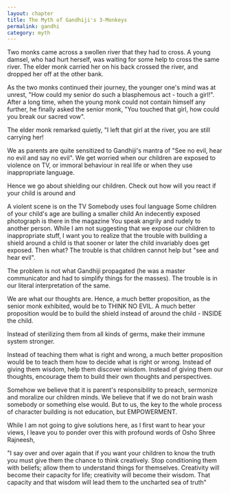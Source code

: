 ```yaml
---
layout: chapter
title: The Myth of Gandhiji's 3-Monkeys
permalink: gandhi
category: myth
---
```


Two monks came across a swollen river that they had to cross. A young damsel, who had hurt herself, was waiting for some help to cross the same river. The elder monk carried her on his back crossed the river, and dropped her off at the other bank.

As the two monks continued their journey, the younger one's mind was at unrest, "How could my senior do such a blasphemous act - touch a girl!". After a long time, when the young monk could not contain himself any further, he finally asked the senior monk, "You touched that girl, how could you break our sacred vow".

The elder monk remarked quietly, "I left that girl at the river, you are still carrying her!

We as parents are quite sensitized to Gandhiji's mantra of "See no evil, hear no evil and say no evil". We get worried when our children are exposed to violence on TV, or immoral behaviour in real life or when they use inappropriate language.

Hence we go about shielding our children. Check out how will you react if your child is around and

A violent scene is on the TV
Somebody uses foul language
Some children of your child's age are bulling a smaller child
An indecently exposed photograph is there in the magazine
You speak angrily and rudely to another person.
While I am not suggesting that we expose our children to inappropriate stuff, I want you to realize that the trouble with building a shield around a child is that sooner or later the child invariably does get exposed. Then what? The trouble is that children cannot help but "see and hear evil".

The problem is not what Gandhiji propagated (he was a master communicator and had to simplify things for the masses). The trouble is in our literal interpretation of the same.

We are what our thoughts are. Hence, a much better proposition, as the senior monk exhibited, would be to THINK NO EVIL. A much better proposition would be to build the shield instead of around the child - INSIDE the child.

Instead of sterilizing them from all kinds of germs, make their immune system stronger.

Instead of teaching them what is right and wrong, a much better proposition would be to teach them how to decide what is right or wrong. Instead of giving them wisdom, help them discover wisdom. Instead of giving them our thoughts, encourage them to build their own thoughts and perspectives.

Somehow we believe that it is parent's responsibility to preach, sermonize and moralize our children minds. We believe that if we do not brain wash somebody or something else would. But to us, the key to the whole process of character building is not education, but EMPOWERMENT.

While I am not going to give solutions here, as I first want to hear your views, I leave you to ponder over this with profound words of Osho Shree Rajneesh,

"I say over and over again that if you want your children to know the truth you must give them the chance to think creatively. Stop conditioning them with beliefs; allow them to understand things for themselves. Creativity will become their capacity for life; creativity will become their wisdom. That capacity and that wisdom will lead them to the uncharted sea of truth"